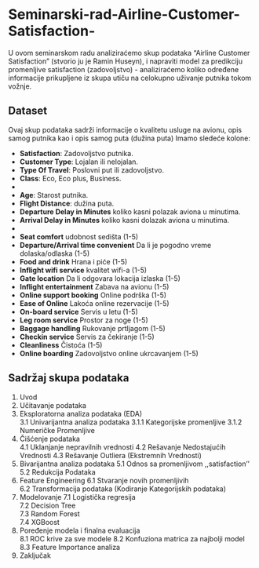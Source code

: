 # Seminarski-rad-Airline-Customer-Satisfaction-
U ovom seminarskom radu analiziraćemo skup podataka “Airline Customer Satisfaction” (stvorio ju je Ramin Huseyn), i napraviti model za predikciju promenljive satisfaction (zadovoljstvo) - analiziraćemo koliko određene informacije prikupljene iz skupa utiču na celokupno uživanje putnika tokom vožnje.

## Dataset
Ovaj skup podataka sadrži informacije o kvalitetu usluge na avionu, opis samog putnika kao i opis samog puta (dužina puta)
Imamo sledeće kolone:

- **Satisfaction**: Zadovoljstvo putnika.  
- **Customer Type**: Lojalan ili nelojalan.  
- **Type Of Travel**: Poslovni put ili zadovoljstvo.  
- **Class**: Eco, Eco plus, Business.
- 
- **Age**: Starost putnika.  
- **Flight Distance**: dužina puta.
- **Departure Delay in Minutes** koliko kasni polazak aviona u minutima.
- **Arrival  Delay in Minutes** koliko kasni dolazak aviona u minutima.
- 
- **Seat comfort** udobnost sedišta (1-5) 
- **Departure/Arrival time convenient** Da li je pogodno vreme dolaska/odlaska (1-5)
- **Food and drink** Hrana i piće (1-5)
- **Inflight wifi service** kvalitet wifi-a (1-5)
- **Gate location** Da li odgovara lokacija izlaska (1-5)
- **Inflight entertainment** Zabava na avionu (1-5)
- **Online support booking** Online podrška (1-5)
- **Ease of Online** Lakoća online rezervacije (1-5)
- **On-board service** Servis u letu (1-5)
- **Leg room service** Prostor za noge (1-5)
- **Baggage handling** Rukovanje prtljagom (1-5)
- **Checkin service** Servis za čekiranje (1-5)
- **Cleanliness** Čistoća (1-5)
- **Online boarding** Zadovoljstvo online ukrcavanjem  (1-5)

## Sadržaj skupa podataka
1.	Uvod
2.	Učitavanje podataka
3.	Eksploratorna analiza podataka (EDA)	
  3.1	Univarijantna analiza podataka
    3.1.1	Kategorijske promenljive
    3.1.2	Numeričke Promenljive
4.	Čišćenje podataka	
  4.1	Uklanjanje nepravilnih vrednosti
  4.2	Rešavanje Nedostajućih Vrednosti
  4.3	Rešavanje Outliera (Ekstremnih Vrednosti)
5.	Bivarijantna analiza podataka
  5.1	Odnos sa promenljivom ,,satisfaction’’	
  5.2	Redukcija Podataka	
6.	Feature Engineering	
  6.1	Stvaranje novih promenljivih	
  6.2	Transformacija podataka (Kodiranje Kategorijskih podataka)	
7.	Modelovanje	
  7.1	Logistička regresija	
  7.2	Decision Tree	
  7.3	Random Forest	
  7.4	XGBoost	
8.	Poređenje modela i finalna evaluacija	
  8.1	ROC krive za sve modele	
  8.2	Konfuziona matrica za najbolji model	
  8.3	Feature Importance analiza	
9.	Zaključak	


